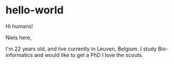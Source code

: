 # hello-world

Hi humans!

Niels here,

I'm 22 years old, and live currently in Leuven, Belgium.
I study Bio-informatics and would like to get a PhD
I love the scouts.
